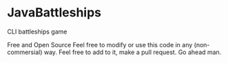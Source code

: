 # JavaBattleships
CLI battleships game

Free and Open Source
Feel free to modify or use this code in any (non-commersial) way.
Feel free to add to it, make a pull request. Go ahead man.
